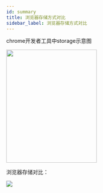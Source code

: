 ```yaml
---
id: summary
title: 浏览器存储方式对比
sidebar_label: 浏览器存储方式对比
---
```


<div align="left">
<p>chrome开发者工具中storage示意图</p>
    <img width="240" height="300" src="https://cosmos-x.oss-cn-hangzhou.aliyuncs.com/hv1Ze2.png" />
</div>

浏览器存储对比：

![](https://cosmos-x.oss-cn-hangzhou.aliyuncs.com/Q1xDkV.png)